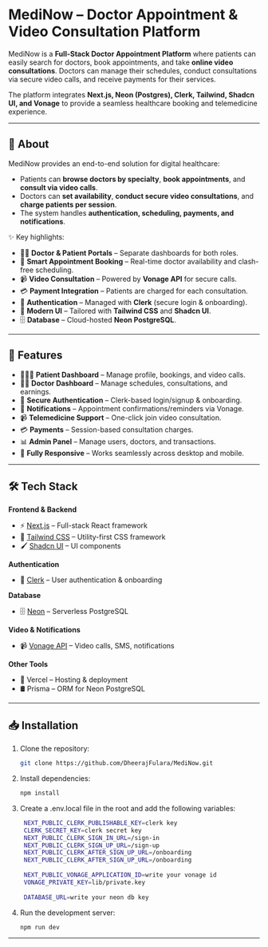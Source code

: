 # MediNow – Doctor Appointment & Video Consultation Platform  

MediNow is a **Full-Stack Doctor Appointment Platform** where patients can easily search for doctors, book appointments, and take **online video consultations**. Doctors can manage their schedules, conduct consultations via secure video calls, and receive payments for their services.  

The platform integrates **Next.js, Neon (Postgres), Clerk, Tailwind, Shadcn UI, and Vonage** to provide a seamless healthcare booking and telemedicine experience.  

---

## 📖 About  

MediNow provides an end-to-end solution for digital healthcare:  

- Patients can **browse doctors by specialty**, **book appointments**, and **consult via video calls**.  
- Doctors can **set availability**, **conduct secure video consultations**, and **charge patients per session**.  
- The system handles **authentication, scheduling, payments, and notifications**.  

✨ Key highlights:  
- 👨‍⚕️ **Doctor & Patient Portals** – Separate dashboards for both roles.  
- 📅 **Smart Appointment Booking** – Real-time doctor availability and clash-free scheduling.  
- 📹 **Video Consultation** – Powered by **Vonage API** for secure calls.  
- 💳 **Payment Integration** – Patients are charged for each consultation.  
- 🔐 **Authentication** – Managed with **Clerk** (secure login & onboarding).  
- 🎨 **Modern UI** – Tailored with **Tailwind CSS** and **Shadcn UI**.  
- 🗄 **Database** – Cloud-hosted **Neon PostgreSQL**.  

---

## 🚀 Features  

- 🧑‍🤝‍🧑 **Patient Dashboard** – Manage profile, bookings, and video calls.  
- 👨‍⚕️ **Doctor Dashboard** – Manage schedules, consultations, and earnings.  
- 🔐 **Secure Authentication** – Clerk-based login/signup & onboarding.  
- 📲 **Notifications** – Appointment confirmations/reminders via Vonage.  
- 📹 **Telemedicine Support** – One-click join video consultation.  
- 💳 **Payments** – Session-based consultation charges.  
- 📊 **Admin Panel** – Manage users, doctors, and transactions.  
- 📱 **Fully Responsive** – Works seamlessly across desktop and mobile.  

---

## 🛠️ Tech Stack  

**Frontend & Backend**  
- ⚡ [Next.js](https://nextjs.org/) – Full-stack React framework  
- 🎨 [Tailwind CSS](https://tailwindcss.com/) – Utility-first CSS framework  
- 🖌 [Shadcn UI](https://ui.shadcn.com/) – UI components  

**Authentication**  
- 🔑 [Clerk](https://clerk.dev/) – User authentication & onboarding  

**Database**  
- 🗄 [Neon](https://neon.tech/) – Serverless PostgreSQL  

**Video & Notifications**  
- 📹 [Vonage API](https://www.vonage.com/) – Video calls, SMS, notifications  

**Other Tools**  
- 🚀 Vercel – Hosting & deployment  
- 🛢 Prisma – ORM for Neon PostgreSQL  

---

## 📥 Installation  

1. Clone the repository:  
   ```bash
   git clone https://github.com/DheerajFulara/MediNow.git
2. Install dependencies:
   ```bash
   npm install
3. Create a .env.local file in the root and add the following variables:
   ```bash
    NEXT_PUBLIC_CLERK_PUBLISHABLE_KEY=clerk key
    CLERK_SECRET_KEY=clerk secret key
    NEXT_PUBLIC_CLERK_SIGN_IN_URL=/sign-in
    NEXT_PUBLIC_CLERK_SIGN_UP_URL=/sign-up
    NEXT_PUBLIC_CLERK_AFTER_SIGN_UP_URL=/onboarding
    NEXT_PUBLIC_CLERK_AFTER_SIGN_UP_URL=/onboarding
    
    NEXT_PUBLIC_VONAGE_APPLICATION_ID=write your vonage id
    VONAGE_PRIVATE_KEY=lib/private.key
    
    DATABASE_URL=write your neon db key
 4. Run the development server:
    ```bash
    npm run dev
---







